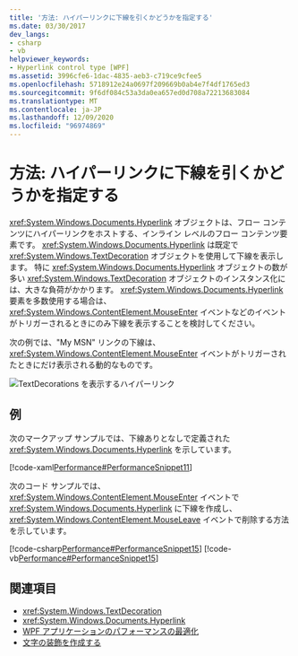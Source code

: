 ```yaml
---
title: '方法: ハイパーリンクに下線を引くかどうかを指定する'
ms.date: 03/30/2017
dev_langs:
- csharp
- vb
helpviewer_keywords:
- Hyperlink control type [WPF]
ms.assetid: 3996cfe6-1dac-4835-aeb3-c719ce9cfee5
ms.openlocfilehash: 5718912e24a0697f209669b0ab4e7f4df1765ed3
ms.sourcegitcommit: 9f6df084c53a3da0ea657ed0d708a72213683084
ms.translationtype: MT
ms.contentlocale: ja-JP
ms.lasthandoff: 12/09/2020
ms.locfileid: "96974869"
---
```

# <a name="how-to-specify-whether-a-hyperlink-is-underlined"></a>方法: ハイパーリンクに下線を引くかどうかを指定する
<xref:System.Windows.Documents.Hyperlink> オブジェクトは、フロー コンテンツにハイパーリンクをホストする、インライン レベルのフロー コンテンツ要素です。 <xref:System.Windows.Documents.Hyperlink> は既定で <xref:System.Windows.TextDecoration> オブジェクトを使用して下線を表示します。 特に <xref:System.Windows.Documents.Hyperlink> オブジェクトの数が多い <xref:System.Windows.TextDecoration> オブジェクトのインスタンス化には、大きな負荷がかかります。 <xref:System.Windows.Documents.Hyperlink> 要素を多数使用する場合は、<xref:System.Windows.ContentElement.MouseEnter> イベントなどのイベントがトリガーされるときにのみ下線を表示することを検討してください。  
  
 次の例では、"My MSN" リンクの下線は、<xref:System.Windows.ContentElement.MouseEnter> イベントがトリガーされたときにだけ表示される動的なものです。  
  
  ![TextDecorations を表示するハイパーリンク](./media/how-to-specify-whether-a-hyperlink-is-underlined/text-decorations-hyperlinks.png)  

## <a name="example"></a>例  
 次のマークアップ サンプルでは、下線ありとなしで定義された <xref:System.Windows.Documents.Hyperlink> を示しています。  
  
 [!code-xaml[Performance#PerformanceSnippet11](~/samples/snippets/csharp/VS_Snippets_Wpf/Performance/CSharp/Hyperlink.xaml#performancesnippet11)]  
  
 次のコード サンプルでは、<xref:System.Windows.ContentElement.MouseEnter> イベントで <xref:System.Windows.Documents.Hyperlink> に下線を作成し、<xref:System.Windows.ContentElement.MouseLeave> イベントで削除する方法を示しています。  
  
 [!code-csharp[Performance#PerformanceSnippet15](~/samples/snippets/csharp/VS_Snippets_Wpf/Performance/CSharp/Hyperlink.xaml.cs#performancesnippet15)]
 [!code-vb[Performance#PerformanceSnippet15](~/samples/snippets/visualbasic/VS_Snippets_Wpf/Performance/visualbasic/hyperlink.xaml.vb#performancesnippet15)]  
  
## <a name="see-also"></a>関連項目

- <xref:System.Windows.TextDecoration>
- <xref:System.Windows.Documents.Hyperlink>
- [WPF アプリケーションのパフォーマンスの最適化](optimizing-wpf-application-performance.md)
- [文字の装飾を作成する](how-to-create-a-text-decoration.md)
